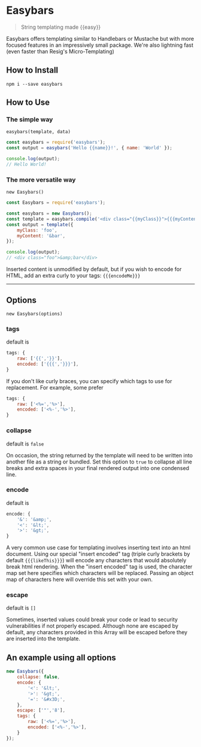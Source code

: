 # Easybars

> String templating made {{easy}}

Easybars offers templating similar to Handlebars or Mustache but with more focused features in an impressively small package. We're also lightning fast (even faster than Resig's Micro-Templating)

## How to Install
```
npm i --save easybars
```

## How to Use

### The simple way
`easybars(template, data)`
```js
const easybars = require('easybars');
const output = easybars('Hello {{name}}!', { name: 'World' });

console.log(output);
// Hello World!
```

### The more versatile way
`new Easybars()`
```js
const Easybars = require('easybars');

const easybars = new Easybars();
const template = easybars.compile('<div class="{{myClass}}">{{{myContent}}}</div>');
const output = template({
    myClass: 'foo',
    myContent: '&bar',
});

console.log(output);
// <div class="foo">&amp;bar</div>
```

Inserted content is unmodified by default, but if you wish to encode for HTML, add an extra curly to your tags: `{{{encodeMe}}}`

---

## Options

`new Easybars(options)`

### tags

default is
```js
tags: {
    raw: ['{{','}}'],
    encoded: ['{{{','}}}'],
}
```

If you don't like curly braces, you can specify which tags to use for replacement. For example, some prefer
```js
tags: {
    raw: ['<%=','%>'],
    encoded: ['<%-','%>'],
}
```

### collapse

default is `false`

On occasion, the string returned by the template will need to be written into another file as a string or bundled. Set this option to `true` to collapse all line breaks and extra spaces in your final rendered output into one condensed line.

### encode

default is
```js
encode: {
    '&': '&amp;',
    '<': '&lt;',
    '>': '&gt;',
}
```
A very common use case for templating involves inserting text into an html document. Using our special "insert encoded" tag (triple curly brackets by default `{{{likeThis}}}`) will encode any characters that would absolutely break html rendering. When the "insert encoded" tag is used, the character map set here specifies which characters will be replaced. Passing an object map of characters here will override this set with your own.

### escape

default is `[]`

Sometimes, inserted values could break your code or lead to security vulnerabilities if not properly escaped. Although none are escaped by default, any characters provided in this Array will be escaped before they are inserted into the template.

## An example using all options
```js
new Easybars({
    collapse: false,
    encode: {
        '<': '&lt;',
        '>': '&gt;',
        '=': '&#x3D;',
    },
    escape: ['"','8'],
    tags: {
        raw: ['<%=','%>'],
        encoded: ['<%-','%>'],
    }
});
```

